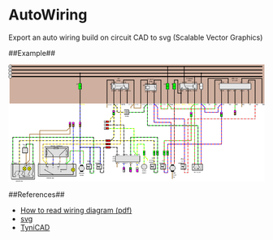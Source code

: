 # AutoWiring

Export an auto wiring build on circuit CAD to svg (Scalable Vector Graphics)

##Example##

![](https://github.com/oritomov/autowiring/blob/master/test/klima.png)

##References##
  * [How to read wiring diagram (pdf)](http://autowiring.googlecode.com/files/wdhowtoread.pdf)
  * [svg](http://en.wikipedia.org/wiki/Scalable_Vector_Graphics)
  * [TyniCAD](http://sourceforge.net/apps/mediawiki/tinycad/index.php?title=TinyCAD)

